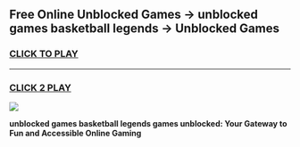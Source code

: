 
## Free Online Unblocked Games → unblocked games basketball legends → Unblocked Games
<h3>
<a href="https://premium.freeplayer.one?title=unblocked_games_basketball_legends&ref=21F">CLICK TO PLAY</a></h3>
<hr>

<h3>
<a href="https://premium.freeplayer.one?title=unblocked_games_basketball_legends&ref=21F">CLICK 2 PLAY</a>
  
</h3>

<a href="https://premium.freeplayer.one?title=unblocked_games_basketball_legends&ref=21F/"><img src="https://clearcache.store/games.png"></a>


**unblocked games basketball legends games unblocked: Your Gateway to Fun and Accessible Online Gaming**
